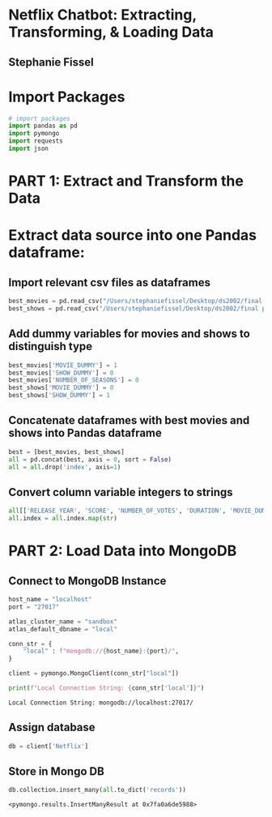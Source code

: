 
# Netflix Chatbot: Extracting, Transforming, & Loading Data

## Stephanie Fissel

# Import Packages


```python
# import packages
import pandas as pd
import pymongo
import requests
import json
```

# PART 1: Extract and Transform the Data

# Extract data source into one Pandas dataframe:
## Import relevant csv files as dataframes


```python
best_movies = pd.read_csv("/Users/stephaniefissel/Desktop/ds2002/final project data/Best Movies Netflix.csv")
best_shows = pd.read_csv("/Users/stephaniefissel/Desktop/ds2002/final project data/Best Shows Netflix.csv")
```

## Add dummy variables for movies and shows to distinguish type


```python
best_movies['MOVIE_DUMMY'] = 1
best_movies['SHOW_DUMMY'] = 0
best_movies['NUMBER_OF_SEASONS'] = 0
best_shows['MOVIE_DUMMY'] = 0
best_shows['SHOW_DUMMY'] = 1
```

## Concatenate dataframes with best movies and shows into Pandas dataframe


```python
best = [best_movies, best_shows]
all = pd.concat(best, axis = 0, sort = False)
all = all.drop('index', axis=1)
```

## Convert column variable integers to strings


```python
all[['RELEASE_YEAR', 'SCORE', 'NUMBER_OF_VOTES', 'DURATION', 'MOVIE_DUMMY', 'SHOW_DUMMY', 'NUMBER_OF_SEASONS']] = all[['RELEASE_YEAR', 'SCORE', 'NUMBER_OF_VOTES', 'DURATION', 'MOVIE_DUMMY', 'SHOW_DUMMY', 'NUMBER_OF_SEASONS']].astype(str)
all.index = all.index.map(str)
```

# PART 2: Load Data into MongoDB

## Connect to MongoDB Instance


```python
host_name = "localhost"
port = "27017"

atlas_cluster_name = "sandbox"
atlas_default_dbname = "local"
```


```python
conn_str = {
    "local" : f"mongodb://{host_name}:{port}/",
}

client = pymongo.MongoClient(conn_str["local"])

print(f"Local Connection String: {conn_str['local']}")
```

    Local Connection String: mongodb://localhost:27017/


## Assign database


```python
db = client['Netflix']
```

## Store in Mongo DB


```python
db.collection.insert_many(all.to_dict('records'))
```




    <pymongo.results.InsertManyResult at 0x7fa0a6de5988>


